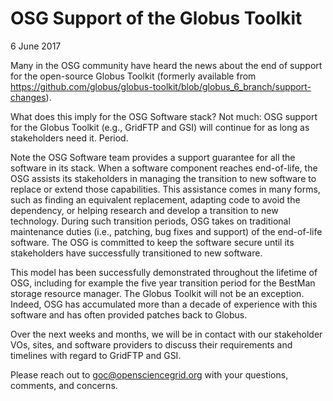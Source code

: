 OSG Support of the Globus Toolkit
=================================
6 June 2017

Many in the OSG community have heard the news about the end of support for the open-source Globus Toolkit (formerly
available from https://github.com/globus/globus-toolkit/blob/globus_6_branch/support-changes).

What does this imply for the OSG Software stack?
Not much: OSG support for the Globus Toolkit (e.g., GridFTP and GSI) will continue for as long as stakeholders need it.
Period.

Note the OSG Software team provides a support guarantee for all the software in its stack.
When a software component reaches end-of-life, the OSG assists its stakeholders in managing the transition to new
software to replace or extend those capabilities.
This assistance comes in many forms, such as finding an equivalent replacement, adapting code to avoid the dependency,
or helping research and develop a transition to new technology.
During such transition periods, OSG takes on traditional maintenance duties (i.e., patching, bug fixes and support) of
the end-of-life software.
The OSG is committed to keep the software secure until its stakeholders have successfully transitioned to new software. 

This model has been successfully demonstrated throughout the lifetime of OSG, including for example the five year
transition period for the BestMan storage resource manager.
The Globus Toolkit will not be an exception.  Indeed, OSG has accumulated more than a decade of experience with this
software and has often provided patches back to Globus.

Over the next weeks and months, we will be in contact with our stakeholder VOs, sites, and software providers to discuss
their requirements and timelines with regard to GridFTP and GSI.

Please reach out to [goc@opensciencegrid.org](mailto:goc@opensciencegrid.org) with your questions, comments, and
concerns.
